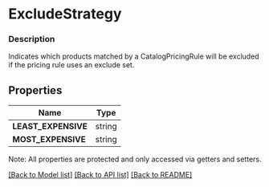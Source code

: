 # ExcludeStrategy

### Description

Indicates which products matched by a CatalogPricingRule will be excluded if the pricing rule uses an exclude set.

## Properties
Name | Type
------------ | -------------
**LEAST_EXPENSIVE** | string
**MOST_EXPENSIVE** | string

Note: All properties are protected and only accessed via getters and setters.

[[Back to Model list]](../../README.md#documentation-for-models) [[Back to API list]](../../README.md#documentation-for-api-endpoints) [[Back to README]](../../README.md)

